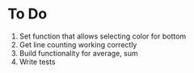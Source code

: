 # To Do

1. Set function that allows selecting color for bottom
2. Get line counting working correctly
3. Build functionality for average, sum
4. Write tests